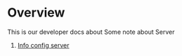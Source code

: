 # Overview
This is our developer docs about Some note about Server

1. [Info config server](https://drive.google.com/open?id=1aUelQFA_S2s_HQh1CIyivVBN1iBnRYmn)